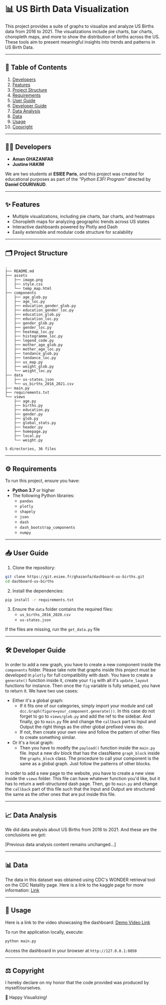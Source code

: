 # 📊 US Birth Data Visualization

This project provides a suite of graphs to visualize and analyze US Births data from 2016 to 2021. The visualizations include pie charts, bar charts, choropleth maps, and more to show the distribution of births across the US. These tools aim to present meaningful insights into trends and patterns in US Birth Data.

---

## 📖 Table of Contents

1. [Developers](#developers)
2. [Features](#features)
3. [Project Structure](#project-structure)
4. [Requirements](#requirements)
5. [User Guide](#user-guide)
6. [Developer Guide](#developer-guide)
7. [Data Analysis](#data-analysis)
8. [Data](#data)
9. [Usage](#usage)
10. [Copyright](#copyright)

---

## 👨‍💻 Developers

- **Aman GHAZANFAR**  
- **Justine HAKIM**

We are two students at **ESIEE Paris**, and this project was created for educational purposes as part of the *"Python E3FI Program"* directed by **Daniel COURIVAUD**.

---

## ✨ Features

- Multiple visualizations, including pie charts, bar charts, and heatmaps
- Choropleth maps for analyzing geographic trends across US states
- Interactive dashboards powered by Plotly and Dash
- Easily extensible and modular code structure for scalability

---

## 🗂️ Project Structure

```
.
├── README.md
├── assets
│   ├── image.png
│   ├── style.css
│   └── temp_map.html
├── components
│   ├── age_glob.py
│   ├── age_loc.py
│   ├── education_gender_glob.py
│   ├── education_gender_loc.py
│   ├── education_glob.py
│   ├── education_loc.py
│   ├── gender_glob.py
│   ├── gender_loc.py
│   ├── heatmap_loc.py
│   ├── histogramme_loc.py
│   ├── legend_code.py
│   ├── mother_age_glob.py
│   ├── mother_age_loc.py
│   ├── tendance_glob.py
│   ├── tendance_loc.py
│   ├── us_map.py
│   ├── weight_glob.py
│   └── weight_loc.py
├── data
│   ├── us-states.json
│   └── us_births_2016_2021.csv
├── main.py
├── requirements.txt
└── views
    ├── age.py
    ├── births.py
    ├── education.py
    ├── gender.py
    ├── glob.py
    ├── global_stats.py
    ├── header.py
    ├── homepage.py
    ├── local.py
    └── weight.py

5 directories, 36 files
```

---

## ⚙️ Requirements

To run this project, ensure you have:

- **Python 3.7** or higher
- The following Python libraries:
  - `pandas`
  - `plotly`
  - `shapely`
  - `json`
  - `dash`
  - `dash_bootstrap_components`
  - `numpy`

---

## 📥 User Guide

1. Clone the repository:

```bash
git clone https://git.esiee.fr/ghazanfa/dashboard-us-births.git
cd dashboard-us-births
```

2. Install the dependencies:
```bash 
pip install -r requirements.txt
``` 

3. Ensure the `data` folder contains the required files:
   - `us_births_2016_2020.csv`
   - `us-states.json`
   
If the files are missing, run the `get_data.py` file

---

## 🛠️ Developer Guide

In order to add a new graph, you have to create a new component inside the `components` folder. Please take note that graphs inside this project must be developed in `plotly` for full compatibility with dash. You have to create a `generate()` function inside it, create your `fig` with all it's `update_layout` functions for instance. Then once the `fig` variable is fully setuped, you have to return it. We have two use cases:

- Either it's a global graph: 
    - If it fits one of our categories, simply import your module and call `dcc.Graph(figure=your_component.generate())`. In this case do not forget to go to `views/glob.py` and add the ref to the sidebar. And finally, go to `main.py` file and change the `callback` part to Input and Output the right things as the other global prefixed views do.
    - If not, then create your own view and follow the pattern of other files to create something similar.
- Or it's a local graph:
    - Then you have to modify the `payload()` function inside the `main.py` file. Input a new div block that has the className `graph_block` inside the `graphs_block` class. The procedure to call your component is the same as a global graph. Just follow the patterns of other blocks.

In order to add a new page to the website, you have to create a new view inside the `views` folder. This file can have whatever function you'd like, but it has to return a well-structured dash page. Then, go to `main.py` and change the `callback` part of this file such that the Input and Output are structured the same as the other ones that are put inside this file. 

---

## 📈 Data Analysis

We did data analysis about US Births from 2016 to 2021. And these are the conclusions we got:

[Previous data analysis content remains unchanged...]

---

## 📊 Data

The data in this dataset was obtained using CDC's WONDER retrieval tool on the CDC Natality page.
Here is a link to the kaggle page for more information: [Link](https://www.kaggle.com/datasets/danbraswell/temporary-us-births/data)

---

## 🚀 Usage

Here is a link to the video showcasing the dashboard: [Demo Video Link](#)

To run the application locally, execute:
```bash 
python main.py
``` 
Access the dashboard in your browser at `http://127.0.0.1:8050`

---

## ⚖️ Copyright

I hereby declare on my honor that the code provided was produced by myself/ourselves.

🌟 Happy Visualizing!